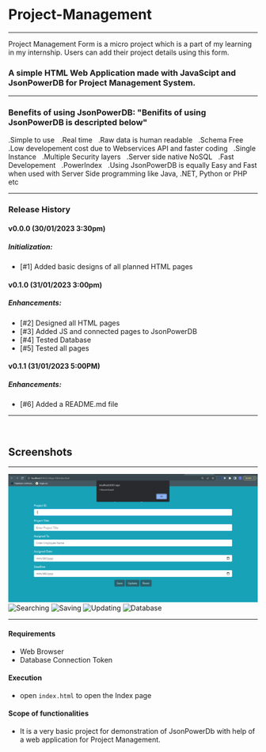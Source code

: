 # Project-Management

---------------------

Project Management Form is a micro project which is a part of my learning in my internship. Users can add their project details using this form.
  ### A simple **HTML Web Application** made with **JavaScipt** and **JsonPowerDB** for **Project Management System**.

----
  
### Benefits of using JsonPowerDB: "Benifits of using JsonPowerDB is descripted below"
   .Simple to use &nbsp;
   .Real time &nbsp;
   .Raw data is human readable &nbsp;
   .Schema Free &nbsp;
   .Low developement cost due to Webservices API and faster coding &nbsp;
   .Single Instance &nbsp;
   .Multiple Security layers &nbsp;
   .Server side native NoSQL &nbsp;
   .Fast Developement &nbsp;
   .PowerIndex &nbsp;
   .Using JsonPowerDB is equally Easy and Fast when used with Server Side programming like Java, .NET, Python or PHP etc&nbsp;
  
  ------
 ### Release History
#### v0.0.0 (30/01/2023 3:30pm)
##### Initialization:
- [#1] Added basic designs of all planned HTML pages

 #### v0.1.0 (31/01/2023 3:00pm)
##### Enhancements:
- [#2] Designed all HTML pages
- [#3] Added JS and connected pages to JsonPowerDB
- [#4] Tested Database
- [#5] Tested all pages

#### v0.1.1 (31/01/2023 5:00PM)
##### Enhancements:
- [#6] Added a README.md file

---
&nbsp;&nbsp;

## Screenshots
---

![Validation](https://github.com/GargParas/Project-Management/blob/e8a5c18fdd461b794cd49526a0d314124dc191ce/pictures/Screenshot%20(21).png)
![Searching](https://user-images.githubusercontent.com/91370703/215752447-69543125-ca8a-4d6e-bb2b-e2630f4a120a.png)
![Saving](https://user-images.githubusercontent.com/91370703/215752430-743b4eb3-9aa1-431a-8284-f09f2ef1890a.png)
![Updating](https://user-images.githubusercontent.com/91370703/215753449-279cb2c2-fbc3-4a42-b47f-d3892e8cd2a2.png)
![Database](https://user-images.githubusercontent.com/91370703/215752440-c474d23b-1490-4b7b-968b-ae76aa8919c6.png)

  _____________________
#### Requirements
  * Web Browser
  * Database Connection Token
  
#### Execution
* open `index.html` to open the Index page

#### Scope of functionalities
* It is a very basic project for demonstration of JsonPowerDb with help of a web application for Project Management. 
